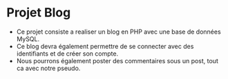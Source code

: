 # Projet Blog

- Ce projet consiste a realiser un blog en PHP avec une base de données MySQL.
- Ce blog devra également permettre de se connecter avec des identifiants et de créer son compte.
- Nous pourrons également poster des commentaires sous un post, tout ca avec notre pseudo.
